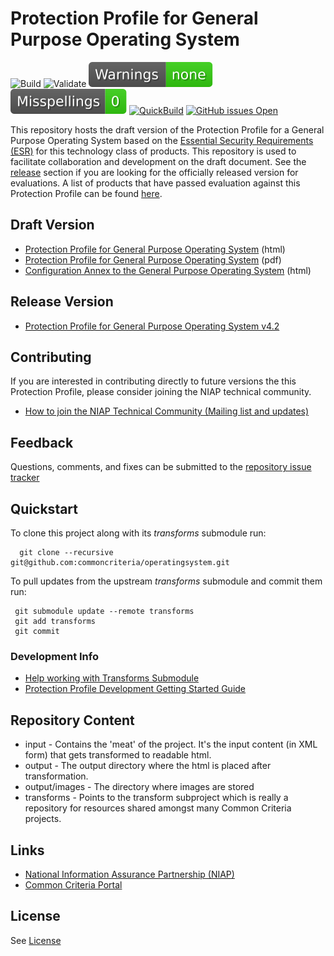 Protection Profile for General Purpose Operating System 
===============
![Build](https://github.com/commoncriteria/operatingsystem/workflows/Build/badge.svg)
![Validate](https://github.com/commoncriteria/operatingsystem/workflows/Validate/badge.svg)
[![SanityChecks](https://raw.githubusercontent.com/commoncriteria/operatingsystem/gh-pages/master/warnings-badge.svg)](https://github.com/commoncriteria/operatingsystem/blob/gh-pages/SanityChecksOutput.md)
[![SpellCheck](https://raw.githubusercontent.com/commoncriteria/operatingsystem/gh-pages/master/spell-badge.svg)](https://github.com/commoncriteria/operatingsystem/blob/gh-pages/SpellCheckReport.txt)
[![QuickBuild](https://github.com/commoncriteria/operatingsystem/actions/workflows/quick_build.yml/badge.svg)](https://commoncriteria.github.io/operatingsystem)
[![GitHub issues Open](https://img.shields.io/github/issues/commoncriteria/operatingsystem.svg?maxAge=2592000)](https://github.com/commoncriteria/operatingsystem/issues) 

This repository hosts the draft version of the Protection Profile for a General Purpose Operating System based on the 
[Essential Security Requirements (ESR)](https://commoncriteria.github.io/pp/operatingsystem/operatingsystem-esr.html) for this technology class of 
products. This repository is used to facilitate collaboration and development on the draft document. 
See the [release](#Release-Version) section if you are looking for the officially released version for evaluations. 
A list of products that have passed evaluation against this Protection Profile can be found [here](https://www.niap-ccevs.org/Profile/Info.cfm?id=400).

## Draft Version

* [Protection Profile for General Purpose Operating System](https://commoncriteria.github.io/pp/operatingsystem/operatingsystem-release.html) (html)
* [Protection Profile for General Purpose Operating System](https://commoncriteria.github.io/pp/operatingsystem/operatingsystem-release.pdf) (pdf)
* [Configuration Annex to the General Purpose Operating System](https://commoncriteria.github.io/pp/operatingsystem/configannex.html) (html)

## Release Version

* [Protection Profile for General Purpose Operating System v4.2](https://www.niap-ccevs.org/Profile/Info.cfm?id=400)

## Contributing

If you are interested in contributing directly to future versions the this Protection Profile, please consider joining the NIAP technical community.
* [How to join the NIAP Technical Community (Mailing list and updates)](https://www.niap-ccevs.org/NIAP_Evolution/tech_communities.cfm)

## Feedback

Questions, comments, and fixes can be submitted to the [repository issue tracker](https://github.com/commoncriteria/operatingsystem/issues)

## Quickstart
To clone this project along with its _transforms_ submodule run:

````
  git clone --recursive git@github.com:commoncriteria/operatingsystem.git
````
To pull updates from the upstream _transforms_ submodule and commit them run:
````
 git submodule update --remote transforms
 git add transforms
 git commit
````


### Development Info
* [Help working with Transforms Submodule](https://github.com/commoncriteria/transforms/wiki/Working-with-Transforms-as-a-Submodule)
* [Protection Profile Development Getting Started Guide](https://github.com/commoncriteria/pp-template/wiki)


## Repository Content
* input - Contains the 'meat' of the project. It's the input content (in XML form) that gets transformed to readable html.
* output - The output directory where the html is placed after transformation.
* output/images - The directory where images are stored
* transforms - Points to the transform subproject which is really a repository for resources shared amongst many Common Criteria projects.


## Links 
* [National Information Assurance Partnership (NIAP)](https://www.niap-ccevs.org/)
* [Common Criteria Portal](https://www.commoncriteriaportal.org/)


## License

See [License](./LICENSE)
